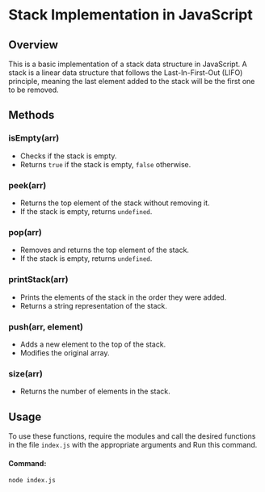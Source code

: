 # Stack Implementation in JavaScript

## Overview

This is a basic implementation of a stack data structure in JavaScript. A stack is a linear data structure that follows the Last-In-First-Out (LIFO) principle, meaning the last element added to the stack will be the first one to be removed.

## Methods

### isEmpty(arr)

*   Checks if the stack is empty.
*   Returns `true` if the stack is empty, `false` otherwise.

### peek(arr)

*   Returns the top element of the stack without removing it.
*   If the stack is empty, returns `undefined`.

### pop(arr)

*   Removes and returns the top element of the stack.
*   If the stack is empty, returns `undefined`.

### printStack(arr)

*   Prints the elements of the stack in the order they were added.
*   Returns a string representation of the stack.

### push(arr, element)

*   Adds a new element to the top of the stack.
*   Modifies the original array.

### size(arr)

*   Returns the number of elements in the stack.

## Usage

To use these functions, require the modules and call the desired functions in the file `index.js` with the appropriate arguments and Run this command. 

#### Command:
```bash
node index.js
``` 